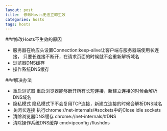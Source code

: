 ```yaml
---
layout: post
title:  修改Hosts无法立即生效
categories: hosts
tags: hosts
---
```


###修改Hosts不生效的原因
- 服务器在响应头设置Connection:keep-alive让客户端与服务器端使用长连接，
只要长连接不断开，在请求页面的时候就不会重新解析域名
- 浏览器DNS缓存
- 操作系统DNS缓存

###解决办法

- 重启浏览器			重启浏览器能够断开所有长短连接，新建立连接的时候会解析DNS域名
- 隐私模式				隐私模式下不会复用TCP连接，新建立连接的时候会解析DNS域名
- 关闭长连接			执行chrome://net-internals/#sockets中的Close idle sockets
- 清除浏览器DNS缓存     chrome://net-internals/#DNS
- 清除操作系统DNS缓存   cmd>ipconfig /flushdns
